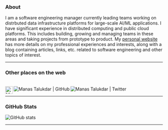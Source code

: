 ### About

I am a software engineering manager currently leading teams working on distrbuted data infrastructure platforms for large-scale AI/ML applications. I have significant experience in distributed computing and public cloud platforms. This includes building, growing and managing teams in these areas and taking projects from prototype to product. My [personal website](https://manastalukdar.github.io/) has more details on my professional experiences and interests, along with a blog containing articles, links, etc. related to software engineering and other topics of interest.

---

### Other places on the web

</br>

<a href="https://www.linkedin.com/in/manastalukdar" target="_blank">
  <img align="left" alt="Manas Talukdar | Linkedin" width="24px" src="https://github.com/TheDudeThatCode/TheDudeThatCode/blob/master/Assets/Linkedin.svg" />
</a>
<a href="https://www.github.com/manastalukdar?tab=followers" target="_blank">
  <img align="left" alt="Manas Talukdar | GitHub" src="https://img.shields.io/github/followers/manastalukdar.svg?style=social&label=Follow" />
</a>
<a href="https://www.twitter.com/manastalukdar" target="_blank">
  <img align="left" alt="Manas Talukdar | Twitter" src="https://img.shields.io/twitter/follow/manastalukdar?label=Follow&style=social" />
</a>

</br>

---

### GitHub Stats

![GitHub stats](https://github-readme-stats.vercel.app/api?username=manastalukdar&show_icons=true)

<!--&hide_border=true-->

---

<!--
**manastalukdar/manastalukdar** is a ✨ _special_ ✨ repository because its `README.md` (this file) appears on your GitHub profile.

Here are some ideas to get you started:

- 🔭 I’m currently working on ...
- 🌱 I’m currently learning ...
- 👯 I’m looking to collaborate on ...
- 🤔 I’m looking for help with ...
- 💬 Ask me about ...
- 📫 How to reach me: ...
- 😄 Pronouns: ...
- ⚡ Fun fact: ...
-->
